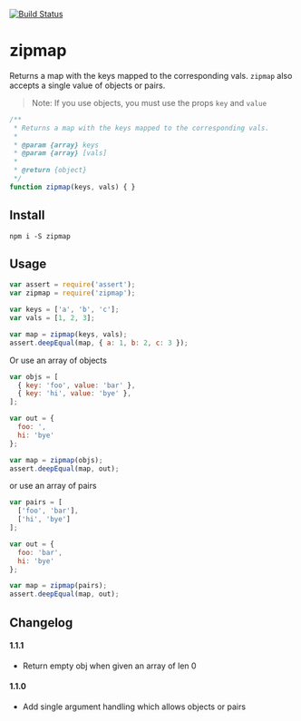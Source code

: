 [![Build Status](https://travis-ci.org/landau/zipmap.svg)](https://travis-ci.org/landau/zipmap)

zipmap
======

Returns a map with the keys mapped to the corresponding vals. `zipmap` also accepts a single value of objects or pairs.

> Note: If you use objects, you must use the props `key` and `value`

```js
/**
 * Returns a map with the keys mapped to the corresponding vals.
 *
 * @param {array} keys
 * @param {array} [vals]
 *
 * @return {object}
 */
function zipmap(keys, vals) { }
```

## Install

`npm i -S zipmap`

## Usage

```js
var assert = require('assert');
var zipmap = require('zipmap');

var keys = ['a', 'b', 'c'];
var vals = [1, 2, 3];

var map = zipmap(keys, vals);
assert.deepEqual(map, { a: 1, b: 2, c: 3 });
```

Or use an array of objects

```js
var objs = [
  { key: 'foo', value: 'bar' },
  { key: 'hi', value: 'bye' },
];

var out = {
  foo: ',
  hi: 'bye'
};

var map = zipmap(objs);
assert.deepEqual(map, out);
```

or use an array of pairs

```js
var pairs = [
  ['foo', 'bar'],
  ['hi', 'bye']
];

var out = {
  foo: 'bar',
  hi: 'bye'
};

var map = zipmap(pairs);
assert.deepEqual(map, out);
```

## Changelog

#### 1.1.1

- Return empty obj when given an array of len 0

#### 1.1.0

- Add single argument handling which allows objects or pairs
